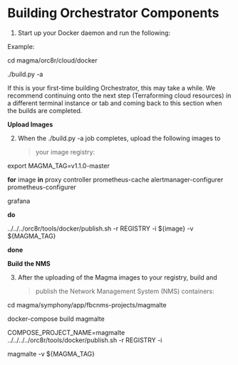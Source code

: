 Building Orchestrator Components
================================

1.  Start up your Docker daemon and run the following:

Example:

cd magma/orc8r/cloud/docker

./build.py -a

If this is your first-time building Orchestrator, this may take a while.
We recommend continuing onto the next step (Terraforming cloud
resources) in a different terminal instance or tab and coming back to
this section when the builds are completed.

**Upload Images**

2.  When the ./build.py -a job completes, upload the following images to
    > your image registry:

export MAGMA\_TAG=v1.1.0-master

**for** image **in** proxy controller prometheus-cache
alertmanager-configurer prometheus-configurer

grafana

**do**

../../../orc8r/tools/docker/publish.sh -r REGISTRY -i \${image} -v
\${MAGMA\_TAG}

**done**

**Build the NMS**

3.  After the uploading of the Magma images to your registry, build and
    > publish the Network Management System (NMS) containers:

cd magma/symphony/app/fbcnms-projects/magmalte

docker-compose build magmalte

COMPOSE\_PROJECT\_NAME=magmalte
../../../../orc8r/tools/docker/publish.sh -r REGISTRY -i

magmalte -v \${MAGMA\_TAG}
